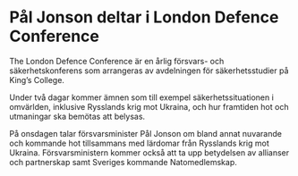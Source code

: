 # Pål Jonson deltar i London Defence Conference

The London Defence Conference är en årlig försvars- och säkerhetskonferens som arrangeras av avdelningen för säkerhetsstudier på King’s College.

Under två dagar kommer ämnen som till exempel säkerhetssituationen i omvärlden, inklusive Rysslands krig mot Ukraina, och hur framtiden hot och utmaningar ska bemötas att belysas.

På onsdagen talar försvarsminister Pål Jonson om bland annat nuvarande och kommande hot tillsammans med lärdomar från Rysslands krig mot Ukraina. Försvarsministern kommer också att ta upp betydelsen av allianser och partnerskap samt Sveriges kommande Natomedlemskap.
